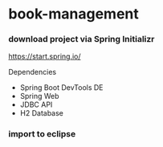 # book-management

### download project via Spring Initializr
https://start.spring.io/

Dependencies
- Spring Boot DevTools DE
- Spring Web
- JDBC API 
- H2 Database

### import to eclipse
